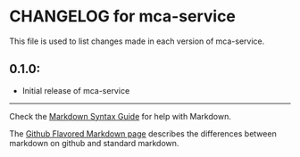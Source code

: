 # CHANGELOG for mca-service

This file is used to list changes made in each version of mca-service.

## 0.1.0:

* Initial release of mca-service

- - -
Check the [Markdown Syntax Guide](http://daringfireball.net/projects/markdown/syntax) for help with Markdown.

The [Github Flavored Markdown page](http://github.github.com/github-flavored-markdown/) describes the differences between markdown on github and standard markdown.
